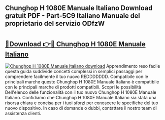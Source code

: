 ## Chunghop H 1080E Manuale Italiano Download gratuit PDF - Part-5C9 Italiano Manuale del proprietario del servizio ODfzW

# <h2><a href="http://dfazem.blite.top/?on=Chunghop+H+1080E+Manuale+Italiano">🔗Download 👉🔴 Chunghop H 1080E Manuale Italiano</a></h2>

[![Chunghop H 1080E Manuale Italiano download](https://i.imgur.com/lujVjoI.png)](http://dfazem.blite.top/?on=Chunghop+H+1080E+Manuale+Italiano)
Apprendimento reso facile questa guida suddivide concetti complessi in semplici passaggi per comprendere facilmente il tuo nuovo REDDDDDDD. Compatibile con le principali marche questo Chunghop H 1080E Manuale Italiano è compatibile con le principali marche di prodotti compatibili. Scopri le possibilità Dell'elenco delle funzionalità con il tuo nuovo Chunghop H 1080E Manuale Italiano. Confidiamo che Chunghop H 1080E Manuale Italiano sia stata una risorsa chiara e concisa per i tuoi sforzi per conoscere le specifiche del tuo nuovo dispositivo. In caso di domande o dubbi, contattare il nostro team di assistenza clienti.
